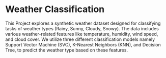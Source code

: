 # Weather Classification

This Project explores a synthetic weather dataset designed for classifying tasks of weather types (Rainy, Sunny, Cloudy, Snowy). The data includes various weather-related features like temperature, humidity, wind speed, and cloud cover. We utilize three different classification models namely Support Vector Machine (SVC), K-Nearest Neighbors (KNN), and Decision Tree, to predict the weather type based on these features.
